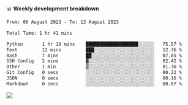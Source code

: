 📊 **Weekly development breakdown**
<!--START_SECTION:waka-->

```txt
From: 06 August 2023 - To: 13 August 2023

Total Time: 1 hr 41 mins

Python       1 hr 16 mins    ███████████████████░░░░░░   75.57 %
Text         12 mins         ███░░░░░░░░░░░░░░░░░░░░░░   12.36 %
Bash         7 mins          ██░░░░░░░░░░░░░░░░░░░░░░░   07.85 %
SSH Config   2 mins          ▓░░░░░░░░░░░░░░░░░░░░░░░░   02.42 %
Other        1 min           ▒░░░░░░░░░░░░░░░░░░░░░░░░   01.36 %
Git Config   0 secs          ░░░░░░░░░░░░░░░░░░░░░░░░░   00.22 %
JSON         0 secs          ░░░░░░░░░░░░░░░░░░░░░░░░░   00.16 %
Markdown     0 secs          ░░░░░░░░░░░░░░░░░░░░░░░░░   00.07 %
```

<!--END_SECTION:waka-->
![](https://komarev.com/ghpvc/?username=callanwu)
